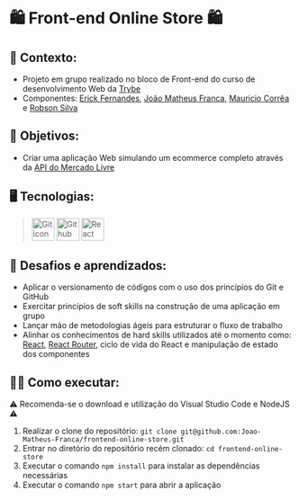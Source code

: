# 🛍️ Front-end Online Store 🛍️ #
## 📝 Contexto: 
* Projeto em grupo realizado no bloco de Front-end do curso de desenvolvimento Web da
<a href="https://www.betrybe.com/">Trybe</a>
* Componentes: 
<a href="https://github.com/ErickFernandes032312">Erick Fernandes</a>,
<a href="https://github.com/Joao-Matheus-Franca">João Matheus Franca</a>,
<a href="https://github.com/Mauricio-OC">Mauricio Corrêa</a> e
<a href="https://github.com/rm-l">Robson Silva</a> 
## 🎯 Objetivos: 
* Criar uma aplicação Web simulando um ecommerce completo através da
<a href="https://developers.mercadolivre.com.br/pt_br/api-docs-pt-br">API do Mercado Livre</a>
## 🖥️ Tecnologias:
> <img src="https://cdn.jsdelivr.net/gh/devicons/devicon/icons/git/git-original.svg" height=40 alt="Git icon"/>
> <img src="https://cdn.jsdelivr.net/gh/devicons/devicon/icons/github/github-original.svg" height=40 alt="Github icon"/>
> <img src="https://cdn.jsdelivr.net/gh/devicons/devicon/icons/react/react-original.svg" height=40 alt="React icon"/>
## 🧠 Desafios e aprendizados:
* Aplicar o versionamento de códigos com o uso dos princípios do Git e GitHub
* Exercitar princípios de soft skills na construção de uma aplicação em grupo
* Lançar mão de metodologias ágeis para estruturar o fluxo de trabalho
* Alinhar os conhecimentos de hard skills utilizados até o momento como: 
<a href="https://react.dev/">React</a>,
<a href="https://reactrouter.com/en/main">React Router</a>, ciclo de vida do React e manipulação de estado dos componentes
## 👨‍💻 Como executar: 
⚠️ Recomenda-se o download e utilização do Visual Studio Code e NodeJS ⚠️
1. Realizar o clone do repositório: ``` git clone git@github.com:Joao-Matheus-Franca/frontend-online-store.git ```
2. Entrar no diretório do repositório recém clonado: ``` cd frontend-online-store ``` 
3. Executar o comando ``` npm install ``` para instalar as dependências necessárias
4. Executar o comando ``` npm start ``` para abrir a aplicação
